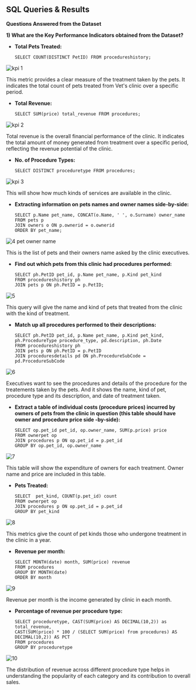 ## SQL Queries & Results
__Questions Answered from the Dataset__

__1) What are the Key Performance Indicators obtained from the Dataset?__

+ __Total Pets Treated:__

      SELECT COUNT(DISTINCT PetID) FROM procedureshistory;
![kpi 1](https://github.com/fazilcmohammed/SQL---Projetcs/assets/140707546/a2672922-670c-43b6-9568-5a11150dc188)

This metric provides a clear measure of the treatment taken  by the pets. It indicates the total count of pets treated from Vet's 
clinic over a specific period.

+ __Total Revenue:__

      SELECT SUM(price) total_revenue FROM procedures;
![kpi 2](https://github.com/fazilcmohammed/SQL---Projetcs/assets/140707546/8a906372-1bed-4639-8e6d-5fdfef485c48)

Total revenue is the overall financial performance of the clinic. It indicates the total amount of money generated from treatment over a specific period, reflecting the revenue potential of the clinic.

+ __No. of Procedure Types:__

      SELECT DISTINCT proceduretype FROM procedures;
![kpi 3](https://github.com/fazilcmohammed/SQL---Projetcs/assets/140707546/a52aad58-1375-444a-bb93-7079919f69ec)

This will show how much kinds of services are available in the clinic.

+ __Extracting information on pets names and owner names side-by-side:__
  
      SELECT p.Name pet_name, CONCAT(o.Name, ' ', o.Surname) owner_name
      FROM pets p
      JOIN owners o ON p.ownerid = o.ownerid
      ORDER BY pet_name;
![4  pet owner name](https://github.com/fazilcmohammed/SQL---Projetcs/assets/140707546/045f0883-7d26-4c47-a253-6b1b0a3301d5)

This is the list of pets and their owners name asked by the clinic executives.

+ __Find out which pets from this clinic had procedures performed:__

      SELECT ph.PetID pet_id, p.Name pet_name, p.Kind pet_kind
      FROM procedureshistory ph
      JOIN pets p ON ph.PetID = p.PetID;
![5](https://github.com/fazilcmohammed/SQL---Projetcs/assets/140707546/179adbb6-59a3-41e3-946d-de7c48267c8b)

This query will give the name and kind of pets that treated from the clinic with the kind of treatment.

+ __Match up all procedures performed to their descriptions:__

      SELECT ph.PetID pet_id, p.Name pet_name, p.Kind pet_kind, ph.ProcedureType procedure_type, pd.description, ph.Date
      FROM procedureshistory ph
      JOIN pets p ON ph.PetID = p.PetID
      JOIN proceduresdetails pd ON ph.ProcedureSubCode = pd.ProcedureSubCode
![6](https://github.com/fazilcmohammed/SQL---Projetcs/assets/140707546/65d6b013-3d6f-415b-a269-e2285a5cf0a2)

Executives want to see the procedures and details of the procedure for the treatements taken by the pets. And it shows the name, kind of pet, procedure type and its description, and date of treatment taken.

+ __Extract a table of individual costs (procedure prices) incurred by owners of pets from the clinic in question (this table should have owner and procedure price side -by-side):__

      SELECT op.pet_id pet_id, op.owner_name, SUM(p.price) price
      FROM ownerpet op
      JOIN procedures p ON op.pet_id = p.pet_id
      GROUP BY op.pet_id, op.owner_name
![7](https://github.com/fazilcmohammed/SQL---Projetcs/assets/140707546/f8d2e62c-e7a0-4e41-a555-026889415c6c)

This table will show the expenditure of owners for each treatment. Owner name and price are included in this table.

+ __Pets Treated:__

      SELECT  pet_kind, COUNT(p.pet_id) count
      FROM ownerpet op
      JOIN procedures p ON op.pet_id = p.pet_id
      GROUP BY pet_kind
![8](https://github.com/fazilcmohammed/SQL---Projetcs/assets/140707546/c56b83c6-933e-466e-ab32-b7e3c9dcf1e4)

This metrics give the count of pet kinds those who undergone treatment in the clinic in a year.

+ __Revenue per month:__

      SELECT MONTH(date) month, SUM(price) revenue
      FROM procedures
      GROUP BY MONTH(date)
      ORDER BY month
![9](https://github.com/fazilcmohammed/SQL---Projetcs/assets/140707546/0862289d-bdb5-4a2f-9161-78ba9237f331)

Revenue per month is the income generated by clinic in each month.

+ __Percentage of revenue per procedure type:__

      SELECT proceduretype, CAST(SUM(price) AS DECIMAL(10,2)) as total_revenue,
      CAST(SUM(price) * 100 / (SELECT SUM(price) from procedures) AS DECIMAL(10,2)) AS PCT
      FROM procedures
      GROUP BY proceduretype
![10](https://github.com/fazilcmohammed/SQL---Projetcs/assets/140707546/e7dc556f-09b5-441b-9be9-a54214743ffc)

The distribution of revenue across different procedure type helps in understanding the popularity of each category and its contribution to overall sales.

